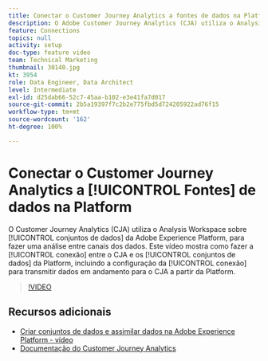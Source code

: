 ```yaml
---
title: Conectar o Customer Journey Analytics a fontes de dados na Platform
description: O Adobe Customer Journey Analytics (CJA) utiliza o Analysis Workspace sobre os conjuntos de dados da Adobe Experience Platform para fazer uma análise entre canais dos dados. Este vídeo mostra como fazer a conexão entre o CJA e os conjuntos de dados da Platform, incluindo a configuração da conexão para transmitir dados em andamento para o CJA a partir da Platform.
feature: Connections
topics: null
activity: setup
doc-type: feature video
team: Technical Marketing
thumbnail: 30140.jpg
kt: 3954
role: Data Engineer, Data Architect
level: Intermediate
exl-id: d25dab66-52c7-45aa-b102-e3e41fa7d017
source-git-commit: 2b5a19397f7c2b2e775fbd5d724205922ad76f15
workflow-type: tm+mt
source-wordcount: '162'
ht-degree: 100%

---
```


# Conectar o Customer Journey Analytics a [!UICONTROL Fontes] de dados na Platform

O Customer Journey Analytics (CJA) utiliza o Analysis Workspace sobre [!UICONTROL conjuntos de dados] da Adobe Experience Platform, para fazer uma análise entre canais dos dados. Este vídeo mostra como fazer a [!UICONTROL conexão] entre o CJA e os [!UICONTROL conjuntos de dados] da Platform, incluindo a configuração da [!UICONTROL conexão] para transmitir dados em andamento para o CJA a partir da Platform.

>[!VIDEO](https://video.tv.adobe.com/v/30140/?quality=12&enable10seconds=on&speedcontrol=on)

## Recursos adicionais

* [Criar conjuntos de dados e assimilar dados na Adobe Experience Platform - vídeo](https://docs.adobe.com/content/help/pt-BR/platform-learn/tutorials/data-ingestion/create-datasets-and-ingest-data.html)
* [Documentação do Customer Journey Analytics](https://docs.adobe.com/content/help/pt-BR/analytics-platform/using/cja-landing.html)
